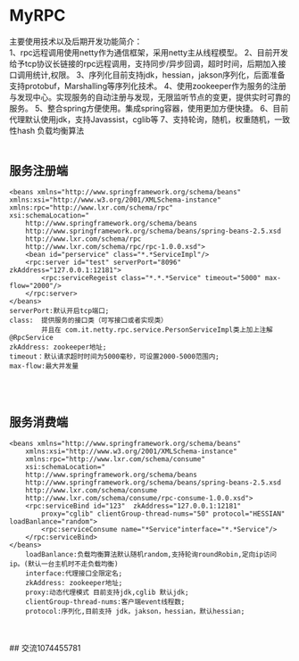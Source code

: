 # MyRPC
主要使用技术以及后期开发功能简介：
<br>
1、rpc远程调用使用netty作为通信框架，采用netty主从线程模型。
2、目前开发给予tcp协议长链接的rpc远程调用，支持同步/异步回调，超时时间，后期加入接口调用统计,权限。
3、序列化目前支持jdk，hessian，jakson序列化，后面准备支持protobuf，Marshalling等序列化技术。
4、使用zookeeper作为服务的注册与发现中心。实现服务的自动注册与发现，无限监听节点的变更，提供实时可靠的服务。
5、整合spring方便使用。集成spring容器，使用更加方便快捷。
6、目前代理默认使用jdk，支持Javassist，cglib等
7、支持轮询，随机，权重随机，一致性hash 负载均衡算法
<br><br>
## 服务注册端
<?xml version="1.0" encoding="UTF-8"?>
	<beans xmlns="http://www.springframework.org/schema/beans"  
    xmlns:xsi="http://www.w3.org/2001/XMLSchema-instance"  
    xmlns:rpc="http://www.lxr.com/schema/rpc"  
    xsi:schemaLocation="  
        http://www.springframework.org/schema/beans 
        http://www.springframework.org/schema/beans/spring-beans-2.5.xsd  
        http://www.lxr.com/schema/rpc 
        http://www.lxr.com/schema/rpc/rpc-1.0.0.xsd">  
    	<bean id="perservice" class="*.*ServiceImpl"/>
 		<rpc:server id="test" serverPort="8096" zkAddress="127.0.0.1:12181">
			<rpc:serviceRegeist class="*.*.*Service" timeout="5000" max-flow="2000"/>
 		</rpc:server>
	</beans>  
	serverPort:默认开启tcp端口;
	class:	提供服务的接口类（可写接口或者实现类）
			并且在 com.it.netty.rpc.service.PersonServiceImpl类上加上注解@RpcService
	zkAddress: zookeeper地址;
	timeout：默认请求超时时间为5000毫秒，可设置2000-5000范围内;
	max-flow:最大并发量
<br><br>
## 服务消费端
	<beans xmlns="http://www.springframework.org/schema/beans"  
		xmlns:xsi="http://www.w3.org/2001/XMLSchema-instance"  
		xmlns:rpc="http://www.lxr.com/schema/consume"  
		xsi:schemaLocation="  
		http://www.springframework.org/schema/beans 
		http://www.springframework.org/schema/beans/spring-beans-2.5.xsd  
		http://www.lxr.com/schema/consume 
		http://www.lxr.com/schema/consume/rpc-consume-1.0.0.xsd">  
		<rpc:serviceBind id="123"  zkAddress="127.0.0.1:12181" 
			proxy="cglib" clientGroup-thread-nums="50" protocol="HESSIAN" loadBanlance="random">
		    <rpc:serviceConsume name="*Service"interface="*.*Service"/>
		</rpc:serviceBind>
	</beans>  
		loadBanlance:负载均衡算法默认随机random,支持轮询roundRobin,定向ip访问 ip。(默认一台主机时不走负载均衡)
		interface:代理接口全限定名;
		zkAddress: zookeeper地址;
		proxy:动态代理模式 目前支持jdk,cglib 默认jdk;
		clientGroup-thread-nums:客户端event线程数;
		protocol:序列化,目前支持 jdk，jakson，hessian，默认hessian;
<br>
<br>
## 交流1074455781
<br>
<br>
<br>

 
